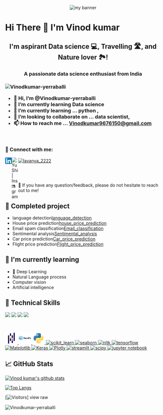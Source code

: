 <p align="center">
  <a  target="_blank" rel="noreferrer"><img src="https://user-images.githubusercontent.com/98636972/191479401-c7ec082a-c271-4c58-a72f-953c0cf9c505.jpg" alt="my banner"></a>
</p>


#  Hi There  :wave:   I'm Vinod kumar
<h2 align="center">
I'm aspirant Data science 💻, Travelling 🛣, and Nature lover 🏞!
</h2> 

<h3 align="center" , font-weight ="bold" > A passionate data science enthusiast from India <h3>

                                 

<p align="left"> <img src="https://komarev.com/ghpvc/?username=Vinodkumar-yerraballi&label=Profile%20views&color=0e75b6&style=flat" alt="Vinodkumar-yerraballi" /> </p>
  
- 👋 Hi, I’m @Vinodkumar-yerraballi
- 🌱 I’m currently learning **Data science**
- 🌱 I’m currently learning ... python , 
- 💞️ I’m looking to collaborate on ... data scientist, 
- 📫 How to reach me ... Vinodkumar9676150@gmail.com
</br>

### 🤝 Connect with me:

<a href="https://www.linkedin.com/in/vinod-kumar-yerraballi-44520214b/"><img align="left" src="https://raw.githubusercontent.com/Vinodkumar-yerraballi/Vinodkumar-yerraballi/main/linkedin.png" alt="Vinodkumar | LinkedIn" width="21px"/></a>
<a href="https://twitter.com/@Y_Vinod_kumar" target="blank"><img align="center" src="https://raw.githubusercontent.com/rahuldkjain/github-profile-readme-generator/master/src/images/icons/Social/twitter.svg" alt="lavanya_2222" height="30" width="40" /></a>
<a href="https://www.instagram.com/devilsvinod"><img align="left" src="https://raw.githubusercontent.com/yushi1007/yushi1007/main/images/instagram.svg" alt="Yu Shi | Instagram" width="21px"/></a>

</br>



</br>


- 💬 If you have any question/feedback, please do not hesitate to reach out to me!


## 🔭 Completed project

- language detection[language_detection](https://github.com/Vinodkumar-yerraballi/language_detection)
- House price prediction[house_price_prediction](https://github.com/Vinodkumar-yerraballi/House_price_predicton)
- Email spam classification[Email_classification](https://github.com/Vinodkumar-yerraballi/Email_classifier)
- Sentimental analysis[Sentimental_analysis](https://github.com/Vinodkumar-yerraballi/Sentiment_analysis)
- Car price prediction[Car_price_prediction](https://github.com/Vinodkumar-yerraballi/Car_Price_Prediction)
- Flight price prediction[Flight_price_prediction](https://github.com/Vinodkumar-yerraballi/flight_price_prediction)




## 🌱 I'm currently learning

- 📱 Deep Learning
- Natural Language process
- Computer vision
- Artificial intelligence


## 💼 Technical Skills
![](https://img.shields.io/badge/Code-python-informational?style=flat&logo=pythont&color=61DAFB)
![](https://img.shields.io/badge/Code-HTML-informational?style=flat&logo=HTML&color=E34F26)
![](https://img.shields.io/badge/Code-CSS-informational?style=flat&logo=CSS&color=E34F26)
![](https://img.shields.io/badge/Code-SQL-informational?style=flat&logo=SQL&color=E34F26)




<br>
<p>
</a> <a href="https://pandas.pydata.org/" target="_blank" rel="noreferrer"> <img src="https://raw.githubusercontent.com/devicons/devicon/2ae2a900d2f041da66e950e4d48052658d850630/icons/pandas/pandas-original.svg" alt="pandas" width="40" height="40"/> </a> <a href="https://www.numpy.org" target="_blank" rel="noreferrer"> <img src="https://raw.githubusercontent.com/devicons/devicon/master/icons/numpy/numpy-original-wordmark.svg" alt="Numpy" width="40" height="40"/> </a> <a href="https://www.python.org" target="_blank" rel="noreferrer"> <img src="https://raw.githubusercontent.com/devicons/devicon/master/icons/python/python-original.svg" alt="python" width="40" height="40"/> </a> <a href="https://scikit-learn.org/" target="_blank" rel="noreferrer"> <img src="https://upload.wikimedia.org/wikipedia/commons/0/05/Scikit_learn_logo_small.svg" alt="scikit_learn" width="40" height="40"/> </a> <a href="https://seaborn.pydata.org/" target="_blank" rel="noreferrer"> <img src="https://seaborn.pydata.org/_images/logo-mark-lightbg.svg" alt="seaborn" width="40" height="40"/> </a> </a> <a href="https://seaborn.pydata.org/" target="_blank" rel="noreferrer"> <img src="https://miro.medium.com/max/592/0*zKRz1UgqpOZ4bvuA" alt="nltk" width="40" height="40"/><a href="https://www.tensorflow.org/" target="_blank" rel="noreferrer"> <img src="https://upload.wikimedia.org/wikipedia/commons/thumb/a/ab/TensorFlow_logo.svg/440px-TensorFlow_logo.svg.png" alt="tensorflow" width="40" height="40"/> </a> <a href="https://matplotlib.org/" target="_blank" rel="noreferrer"> <img src="https://matplotlib.org/_static/logo2.svg" alt="Matplotlib" width="40" height="40"/> </a>
  <a href="https://keras.io/" target="_blank" rel="noreferrer"> <img src="https://upload.wikimedia.org/wikipedia/commons/thumb/a/ae/Keras_logo.svg/180px-Keras_logo.svg.png" alt="Keras" width="40" height="40"/> </a>
  <a href="https://plotly.com/" target="_blank" rel="noreferrer"> <img src="https://upload.wikimedia.org/wikipedia/commons/thumb/8/8a/Plotly-logo.png/220px-Plotly-logo.png" alt="Plotly" width="40" height="40"/> </a>
  <a href="https://streamlit.io/" target="_blank" rel="noreferrer"> <img src="https://images.ctfassets.net/23aumh6u8s0i/2Qhstbnq6i34wLoPoAjWoq/9f66f58a22870df0d72a3cbaf77ce5b6/streamlit_hero.jpg" alt="streamlit" width="40" height="40"/> </a>
  <a href="https://scipy.org/" target="_blank" rel="noreferrer"> <img src="https://docs.scipy.org/doc/scipy/_static/logo.svg" alt="scipy" width="40" height="40"/> </a><a href="https://jupyter.org/" target="_blank" rel="noreferrer"> <img src="https://www.google.com/imgres?imgurl=https%3A%2F%2Fupload.wikimedia.org%2Fwikipedia%2Fcommons%2Fthumb%2F3%2F38%2FJupyter_logo.svg%2F1200px-Jupyter_logo.svg.png&imgrefurl=https%3A%2F%2Fen.wikipedia.org%2Fwiki%2FProject_Jupyter&tbnid=_bXdErk3QufadM&vet=12ahUKEwjOjMOx4bn6AhW3k9gFHYgUBSoQMygBegUIARClAQ..i&docid=pGh5LKRAZ1gfXM&w=1200&h=1391&q=jupyter%20notebook%20image&ved=2ahUKEwjOjMOx4bn6AhW3k9gFHYgUBSoQMygBegUIARClAQ" alt="jupyter notebook" width="40" height="40"/> </a>

</p>

## 📈 GitHub Stats 

[![Vinod kumar's github stats](https://github-readme-stats.vercel.app/api?username=Vinodkumar-yerraballi)](https://github.com/Vinodkumar-yerraballi)

[![Top Langs](https://github-readme-stats.vercel.app/api/top-langs/?username=Vinodkumar-yerraballi&layout=compact)](https://github.com/Vinodkumar-yerraballi)

[![Visitors](https://visitor-badge.glitch.me/badge?page_id=Vinodkumar-yerraballi.Vinodkumar-yerraballi)]
view raw

<p><img align="center" src="https://github-readme-streak-stats.herokuapp.com/?user=Vinodkumar-yerraballi&" alt="Vinodkumar-yerraballi" /></p>



